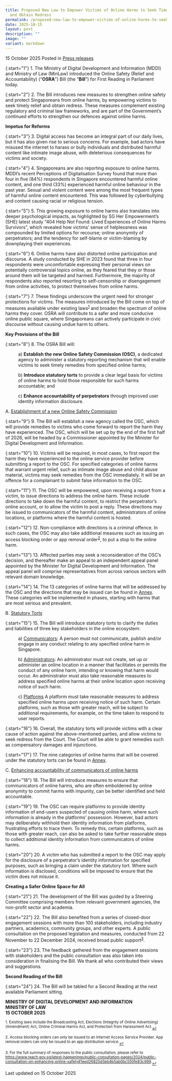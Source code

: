 ```yaml
---
title: Proposed New Law to Empower Victims of Online Harms to Seek Timely Relief
  and Obtain Redress
permalink: /proposed-new-law-to-empower-victims-of-online-harms-to-seek-timely-relief-and-obtain-redress/
date: 2025-10-15
layout: post
description: ""
image: ""
variant: markdown
---
```

15 October 2025 Posted in [Press releases](/news/press-releases)

{:start="1"}
1.&nbsp;The Ministry of Digital Development and Information (MDDI) and Ministry of Law (MinLaw) introduced the Online Safety (Relief and Accountability) (“<b>OSRA</b>”) Bill (the “<b>Bill</b>”) for First Reading in Parliament today.

{:start="2"}
2.&nbsp;The Bill introduces new measures to strengthen online safety and protect Singaporeans from online harms, by empowering victims to seek timely relief and obtain redress. These measures complement existing regulatory and criminal law frameworks, and are part of the Government’s continued efforts to strengthen our defences against online harms.

<b>Impetus for Reforms</b>

{:start="3"}
3.&nbsp;Digital access has become an integral part of our daily lives, but it has also given rise to serious concerns. For example, bad actors have misused the internet to harass or bully individuals and distributed harmful content like intimate image abuse, with deleterious consequences for victims and society.

{:start="4"}
4.&nbsp;Singaporeans are also reporting exposure to online harms. MDDI’s recent Perceptions of Digitalisation Survey found that more than four in five (84%) respondents in Singapore encountered harmful online content, and one third (33%) experienced harmful online behaviour in the past year. Sexual and violent content were among the most frequent types of harmful online content encountered. This was followed by cyberbullying and content causing racial or religious tension.

{:start="5"}
5.&nbsp;This growing exposure to online harms also translates into deeper psychological impacts, as highlighted by SG Her Empowerment’s (SHE) latest study “404 Help Not Found: Lived Experiences of Online Harms Survivors”, which revealed how victims’ sense of helplessness was compounded by limited options for recourse; online anonymity of perpetrators; and the tendency for self-blame or victim-blaming by downplaying their experiences.

{:start="6"}
6.&nbsp;Online harms have also distorted online participation and discourse. A study conducted by SHE in 2023 found that three in four respondents were uncomfortable expressing their personal views on potentially controversial topics online, as they feared that they or those around them will be targeted and harmed. Furthermore, the majority of respondents also reported resorting to self-censorship or disengagement from online activities, to protect themselves from online harms.

{:start="7"}
7.&nbsp;These findings underscore the urgent need for stronger protections for victims. The measures introduced by the Bill come on top of measures available under existing laws<sup><a href="#fn1" id="ref1">1</a></sup> and broaden the spectrum of online harms they cover. OSRA will contribute to a safer and more conducive online public square, where Singaporeans can actively participate in civic discourse without causing undue harm to others.

<b>Key Provisions of the Bill</b>

{:start="8"}
8.&nbsp;The OSRA Bill will:

<p style="margin-left: 40px">a) <b>Establish the new Online Safety Commission (OSC)</b>, a dedicated agency to administer a statutory reporting mechanism that will enable victims to seek timely remedies from specified online harms;</p>

<p style="margin-left: 40px">b) <b>Introduce statutory torts</b> to provide a clear legal basis for victims of online harms to hold those responsible for such harms accountable; and</p>

<p style="margin-left: 40px">c) <b>Enhance accountability of perpetrators</b> through improved user identity information disclosure.</p>

A. <u>Establishment of a new Online Safety Commission</u>

{:start="9"}
9.&nbsp;The Bill will establish a new agency called the OSC, which will provide remedies to victims who come forward to report the harm they have experienced. The OSC, which will be set up by the end of the first half of 2026, will be headed by a Commissioner appointed by the Minister for Digital Development and Information.

{:start="10"}
10.&nbsp;Victims will be required, in most cases, to first report the harm they have experienced to the online service provider before submitting a report to the OSC. For specified categories of online harms that warrant urgent relief, such as intimate image abuse and child abuse material, victims may seek remedies from the OSC immediately. It will be an offence for a complainant to submit false information to the OSC.

{:start="11"}
11.&nbsp;The OSC will be empowered, upon receiving a report from a victim, to issue directions to address the online harm. These include directions to take down the harmful content, to restrict the perpetrator’s online account, or to allow the victim to post a reply. These directions may be issued to communicators of the harmful content, administrators of online locations, or platforms where the harmful content is hosted.

{:start="12"}
12.&nbsp;Non-compliance with directions is a criminal offence. In such cases, the OSC may also take additional measures such as issuing an access blocking order or app removal order<sup><a href="#fn2" id="ref2">2</a></sup>, to put a stop to the online harm.&nbsp;

{:start="13"}
13.&nbsp;Affected parties may seek a reconsideration of the OSC’s decision, and thereafter make an appeal to an independent appeal panel appointed by the Minister for Digital Development and Information. The appeal panel will comprise representatives from across various sectors with relevant domain knowledge.

{:start="14"}
14.&nbsp;The 13 categories of online harms that will be addressed by the OSC and the directions that may be issued can be found in [Annex](/files/Annex___Proposed_New_Law_to_Empower_Victims_of_Online_Harms_to_Seek_Timely_Relief_and_Obtain_Redress.pdf). These categories will be implemented in phases, starting with harms that are most serious and prevalent.

B. <u>Statutory Torts</u>

{:start="15"}
15.&nbsp;The Bill will introduce statutory torts to clarify the duties and liabilities of three key stakeholders in the online ecosystem:

<p style="margin-left: 40px">a) <u>Communicators</u>: A person must not communicate, publish and/or engage in any conduct relating to any specified online harm in Singapore. </p>

<p style="margin-left: 40px">b) <u>Administrators</u>: An administrator must not create, set up or administer an online location in a manner that facilitates or permits the conduct of any online harm, intending or knowing that harm would occur. An administrator must also take reasonable measures to address specified online harms at their online location upon receiving notice of such harm.</p>

<p style="margin-left: 40px">c) <u>Platforms</u> A platform must take reasonable measures to address specified online harms upon receiving notice of such harm. Certain platforms, such as those with greater reach, will be subject to additional requirements, for example, on the time taken to respond to user reports.</p>

{:start="16"}
16.&nbsp;Overall, the statutory torts will provide victims with a clear cause of action against the above-mentioned parties, and allow victims to seek redress from the Court. The Court will be able to grant remedies such as compensatory damages and injunctions.&nbsp;

{:start="17"}
17.&nbsp;The nine categories of online harms that will be covered under the statutory torts can be found in [Annex](/files/Annex___Proposed_New_Law_to_Empower_Victims_of_Online_Harms_to_Seek_Timely_Relief_and_Obtain_Redress.pdf).

C. <u>Enhancing accountability of communicators of online harms</u>

{:start="18"}
18.&nbsp;The Bill will introduce measures to ensure that communicators of online harms, who are often emboldened by online anonymity to commit harms with impunity, can be better identified and held accountable.

{:start="19"}
19.&nbsp;The OSC can require platforms to provide identity information of end-users suspected of causing online harm, where such information is already in the platforms’ possession. However, bad actors may deliberately withhold their identity information from platforms, frustrating efforts to trace them. To remedy this, certain platforms, such as those with greater reach, can also be asked to take further reasonable steps to collect additional identity information from communicators of online harms.

{:start="20"}
20.&nbsp;A victim who has submitted a report to the OSC may apply for the disclosure of a perpetrator’s identity information for specified purposes, such as bringing a claim under the statutory tort. Where such information is disclosed, conditions will be imposed to ensure that the victim does not misuse it.
 
<b>Creating a Safer Online Space for All</b>

{:start="21"}
21.&nbsp;The development of the Bill was guided by a Steering Committee comprising members from relevant government agencies, the non-profit sector and academia.

{:start="22"}
22.&nbsp;The Bill also benefited from a series of closed-door engagement sessions with more than 100 stakeholders, including industry partners, academics, community groups, and other experts. A public consultation on the proposed legislation and measures, conducted from 22 November to 22 December 2024, received broad public support<sup><a href="#fn3" id="ref3">3</a></sup>.

{:start="23"}
23.&nbsp;The feedback gathered from the engagement sessions with stakeholders and the public consultation was also taken into consideration in finalising the Bill. We thank all who contributed their views and suggestions.

<b>Second Reading of the Bill</b>

{:start="24"}
24.&nbsp;The Bill will be tabled for a Second Reading at the next available Parliament sitting.

<b>MINISTRY OF DIGITAL DEVELOPMENT AND INFORMATION</b><br>
<b>MINISTRY OF LAW</b><br>
<b>15 OCTOBER 2025</b>

<p></p><p><sup id="fn1">1.&nbsp;Existing laws include the Broadcasting Act, Elections (Integrity of Online Advertising) (Amendment) Act, Online Criminal Harms Act, and Protection from Harassment Act.</sup><a href="#ref1" title="Jump back to footnote 1 in the text." style="font-size: 12px">↩</a></p>

<p></p><p><sup id="fn2">2.&nbsp;Access blocking orders can only be issued to an Internet Access Service Provider. App removal orders can only be issued to an app distribution service.</sup><a href="#ref2" title="Jump back to footnote 2 in the text." style="font-size: 12px">↩</a></p>

<p></p><p><sup id="fn3">3.&nbsp;For the full summary of responses to the public consultation, please refer to <a href="https://www.reach.gov.sg/latest-happenings/public-consultation-pages/2024/public-consultation-on-enhancing-online-safety#1eed26825d3eb4b5ab0bc550fe83c999">https://www.reach.gov.sg/latest-happenings/public-consultation-pages/2024/public-consultation-on-enhancing-online-safety#1eed26825d3eb4b5ab0bc550fe83c999</a>.</sup><a href="#ref3" title="Jump back to footnote 3 in the text." style="font-size: 12px">↩</a></p>

<p class="right-side-updated">Last updated on 15 October 2025</p>